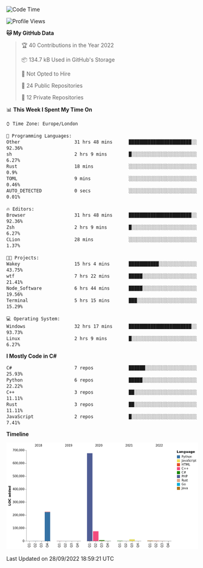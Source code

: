 <!--START_SECTION:waka-->
![Code Time](http://img.shields.io/badge/Code%20Time-258%20hrs%201%20min-blue)

![Profile Views](http://img.shields.io/badge/Profile%20Views-12-blue)

**🐱 My GitHub Data** 

> 🏆 40 Contributions in the Year 2022
 > 
> 📦 134.7 kB Used in GitHub's Storage 
 > 
> 🚫 Not Opted to Hire
 > 
> 📜 24 Public Repositories 
 > 
> 🔑 12 Private Repositories  
 > 
📊 **This Week I Spent My Time On** 

```text
⌚︎ Time Zone: Europe/London

💬 Programming Languages: 
Other                    31 hrs 48 mins      ███████████████████████░░   92.36% 
sh                       2 hrs 9 mins        █░░░░░░░░░░░░░░░░░░░░░░░░   6.27% 
Rust                     18 mins             ░░░░░░░░░░░░░░░░░░░░░░░░░   0.9% 
TOML                     9 mins              ░░░░░░░░░░░░░░░░░░░░░░░░░   0.46% 
AUTO_DETECTED            0 secs              ░░░░░░░░░░░░░░░░░░░░░░░░░   0.01%

🔥 Editors: 
Browser                  31 hrs 48 mins      ███████████████████████░░   92.36% 
Zsh                      2 hrs 9 mins        █░░░░░░░░░░░░░░░░░░░░░░░░   6.27% 
CLion                    28 mins             ░░░░░░░░░░░░░░░░░░░░░░░░░   1.37%

🐱‍💻 Projects: 
Wakey                    15 hrs 4 mins       ███████████░░░░░░░░░░░░░░   43.75% 
wtf                      7 hrs 22 mins       █████░░░░░░░░░░░░░░░░░░░░   21.41% 
Node_Software            6 hrs 44 mins       █████░░░░░░░░░░░░░░░░░░░░   19.56% 
Terminal                 5 hrs 15 mins       ███░░░░░░░░░░░░░░░░░░░░░░   15.29%

💻 Operating System: 
Windows                  32 hrs 17 mins      ███████████████████████░░   93.73% 
Linux                    2 hrs 9 mins        █░░░░░░░░░░░░░░░░░░░░░░░░   6.27%

```

**I Mostly Code in C#** 

```text
C#                       7 repos             ██████░░░░░░░░░░░░░░░░░░░   25.93% 
Python                   6 repos             █████░░░░░░░░░░░░░░░░░░░░   22.22% 
C++                      3 repos             ██░░░░░░░░░░░░░░░░░░░░░░░   11.11% 
Rust                     3 repos             ██░░░░░░░░░░░░░░░░░░░░░░░   11.11% 
JavaScript               2 repos             █░░░░░░░░░░░░░░░░░░░░░░░░   7.41%

```


**Timeline**

![Chart not found](https://raw.githubusercontent.com/Jirubizu/Jirubizu/master/charts/bar_graph.png) 


 Last Updated on 28/09/2022 18:59:21 UTC
<!--END_SECTION:waka-->